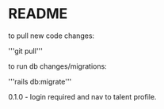 # README

to pull new code changes:

'''git pull'''

to run db changes/migrations:

'''rails db:migrate'''

0.1.0 - login required and nav to talent profile.